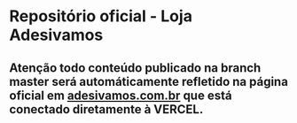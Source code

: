 # Repositório oficial - Loja Adesivamos

## Atenção todo conteúdo publicado na branch master será automáticamente refletido na página oficial em [adesivamos.com.br](http://adesivamos.com.br) que está conectado diretamente à VERCEL.
